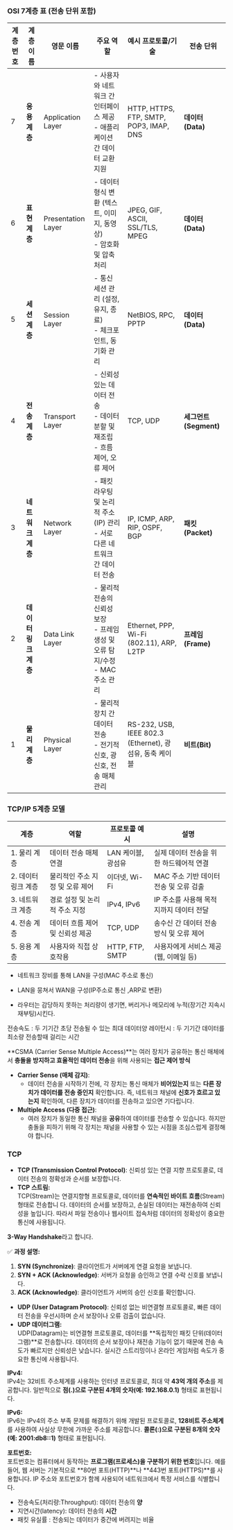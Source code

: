 ### **OSI 7계층 표 (전송 단위 포함)**

|**계층 번호**|**계층 이름**|**영문 이름**|**주요 역할**|**예시 프로토콜/기술**|**전송 단위**|
|---|---|---|---|---|---|
|7|**응용 계층**|Application Layer|- 사용자와 네트워크 간 인터페이스 제공  <br>- 애플리케이션 간 데이터 교환 지원|HTTP, HTTPS, FTP, SMTP, POP3, IMAP, DNS|**데이터(Data)**|
|6|**표현 계층**|Presentation Layer|- 데이터 형식 변환 (텍스트, 이미지, 동영상)  <br>- 암호화 및 압축 처리|JPEG, GIF, ASCII, SSL/TLS, MPEG|**데이터(Data)**|
|5|**세션 계층**|Session Layer|- 통신 세션 관리 (설정, 유지, 종료)  <br>- 체크포인트, 동기화 관리|NetBIOS, RPC, PPTP|**데이터(Data)**|
|4|**전송 계층**|Transport Layer|- 신뢰성 있는 데이터 전송  <br>- 데이터 분할 및 재조립  <br>- 흐름 제어, 오류 제어|TCP, UDP|**세그먼트(Segment)**|
|3|**네트워크 계층**|Network Layer|- 패킷 라우팅 및 논리적 주소(IP) 관리  <br>- 서로 다른 네트워크 간 데이터 전송|IP, ICMP, ARP, RIP, OSPF, BGP|**패킷(Packet)**|
|2|**데이터 링크 계층**|Data Link Layer|- 물리적 전송의 신뢰성 보장  <br>- 프레임 생성 및 오류 탐지/수정  <br>- MAC 주소 관리|Ethernet, PPP, Wi-Fi (802.11), ARP, L2TP|**프레임(Frame)**|
|1|**물리 계층**|Physical Layer|- 물리적 장치 간 데이터 전송  <br>- 전기적 신호, 광 신호, 전송 매체 관리|RS-232, USB, IEEE 802.3 (Ethernet), 광섬유, 동축 케이블|**비트(Bit)**|
### TCP/IP 5계층 모델

|계층|역할|프로토콜 예시|설명|
|---|---|---|---|
|1. 물리 계층|데이터 전송 매체 연결|LAN 케이블, 광섬유|실제 데이터 전송을 위한 하드웨어적 연결|
|2. 데이터 링크 계층|물리적인 주소 지정 및 오류 제어|이더넷, Wi-Fi|MAC 주소 기반 데이터 전송 및 오류 검출|
|3. 네트워크 계층|경로 설정 및 논리적 주소 지정|IPv4, IPv6|IP 주소를 사용해 목적지까지 데이터 전달|
|4. 전송 계층|데이터 흐름 제어 및 신뢰성 제공|TCP, UDP|송수신 간 데이터 전송 방식 및 오류 제어|
|5. 응용 계층|사용자와 직접 상호작용|HTTP, FTP, SMTP|사용자에게 서비스 제공 (웹, 이메일 등)|
- 네트워크 장비를 통해 LAN을 구성(MAC 주소로 통신)
- LAN을 뭉쳐서 WAN을 구성(IP주소로 통신 ,ARP로 변환)


- 라우터는 감당하지 못하는 처리량이 생기면, 버리거나 메모리에 누적(장기간 지속시 재부팅)시킨다.

전송속도 : 두 기기간 초당 전송될 수 있는 최대 데이터양
레이턴시 : 두 기기간 데이터를 최소량 전송할때 걸리는 시간


**CSMA (Carrier Sense Multiple Access)**는 여러 장치가 공유하는 통신 매체에서 **충돌을 방지하고 효율적인 데이터 전송**을 위해 사용되는 **접근 제어 방식**

- **Carrier Sense (매체 감지)**:
    - 데이터 전송을 시작하기 전에, 각 장치는 통신 매체가 **비어있는지** 또는 **다른 장치가 데이터를 전송 중인지** 확인합니다. 즉, 네트워크 채널에 **신호가 흐르고 있는지** 확인하여, 다른 장치가 데이터를 전송하고 있으면 기다립니다.
- **Multiple Access (다중 접근)**:
    - 여러 장치가 동일한 통신 채널을 **공유**하여 데이터를 전송할 수 있습니다. 하지만 충돌을 피하기 위해 각 장치는 채널을 사용할 수 있는 시점을 조심스럽게 결정해야 합니다.


### TCP
- **TCP (Transmission Control Protocol)**: 신뢰성 있는 연결 지향 프로토콜로, 데이터 전송의 정확성과 순서를 보장합니다.
- **TCP 스트림:**  
  TCP(Stream)는 연결지향형 프로토콜로, 데이터를 **연속적인 바이트 흐름**(Stream) 형태로 전송합니 다. 데이터의 순서를 보장하고, 손실된 데이터는 재전송하여 신뢰성을 높입니다. 따라서 파일 전송이나 웹사이트 접속처럼 데이터의 정확성이 중요한 통신에 사용됩니다.

**3-Way Handshake**라고 합니다.

✅ **과정 설명:**

1. **SYN (Synchronize)**: 클라이언트가 서버에게 연결 요청을 보냅니다.
2. **SYN + ACK (Acknowledge)**: 서버가 요청을 승인하고 연결 수락 신호를 보냅니다.
3. **ACK (Acknowledge)**: 클라이언트가 서버의 승인 신호를 확인합니다.




- **UDP (User Datagram Protocol)**: 신뢰성 없는 비연결형 프로토콜로, 빠른 데이터 전송을 우선시하며 순서 보장이나 오류 검출이 없습니다.
- **UDP 데이터그램:**  
  UDP(Datagram)는 비연결형 프로토콜로, 데이터를 **독립적인 패킷 단위(데이터그램)**로 전송합니다. 데이터의 순서 보장이나 재전송 기능이 없기 때문에 전송 속도가 빠르지만 신뢰성은 낮습니다. 실시간 스트리밍이나 온라인 게임처럼 속도가 중요한 통신에 사용됩니다.


**IPv4:**  
IPv4는 32비트 주소체계를 사용하는 인터넷 프로토콜로, 최대 약 **43억 개의 주소**를 제공합니다. 일반적으로 **점(.)으로 구분된 4개의 숫자(예: 192.168.0.1)** 형태로 표현됩니다.

**IPv6:**  
IPv6는 IPv4의 주소 부족 문제를 해결하기 위해 개발된 프로토콜로, **128비트 주소체계**를 사용하여 사실상 무한에 가까운 주소를 제공합니다. **콜론(:)으로 구분된 8개의 숫자(예: 2001:db8::1)** 형태로 표현됩니다.

**포트번호:**  
포트번호는 컴퓨터에서 동작하는 **프로그램(프로세스)을 구분하기 위한 번호**입니다. 예를 들어, 웹 서버는 기본적으로 **80번 포트(HTTP)**나 **443번 포트(HTTPS)**를 사용합니다. IP 주소와 포트번호가 함께 사용되어 네트워크에서 특정 서비스를 식별합니다.

- 전송속도(처리량:Throughput): 데이터 전송의 **양**
- 지연시간(latency): 데이터 전송의 **시간**
- 패킷 유실률 : 전송되는 데이터가 중간에 버려지는 비율